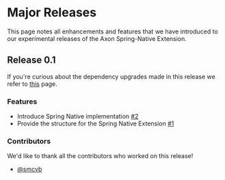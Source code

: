 # Major Releases

This page notes all enhancements and features that we have introduced to our experimental releases of the Axon Spring-Native Extension.

## Release 0.1

If you're curious about the dependency upgrades made in this release we refer to [this](https://github.com/AxonFramework/extension-spring-native/releases/tag/axon-spring-native-0.1.0) page.

### Features

- Introduce Spring Native implementation [#2](https://github.com/AxonFramework/extension-spring-native/pull/2)
- Provide the structure for the Spring Native Extension [#1](https://github.com/AxonFramework/extension-spring-native/pull/1)

### Contributors

We'd like to thank all the contributors who worked on this release!

- [@smcvb](https://github.com/smcvb)
